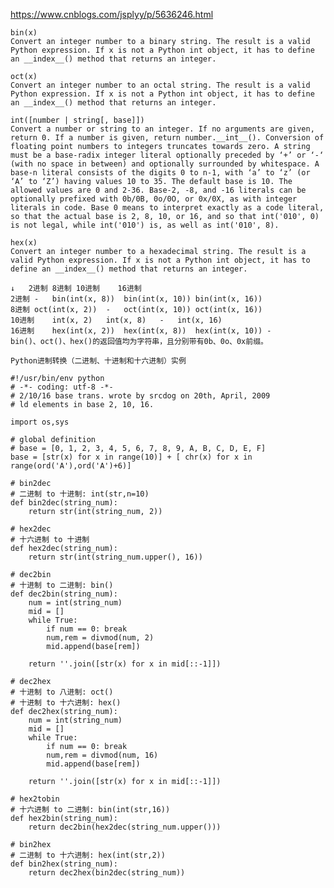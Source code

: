 https://www.cnblogs.com/jsplyy/p/5636246.html

    bin(x)
    Convert an integer number to a binary string. The result is a valid Python expression. If x is not a Python int object, it has to define an __index__() method that returns an integer.
    
    oct(x)
    Convert an integer number to an octal string. The result is a valid Python expression. If x is not a Python int object, it has to define an __index__() method that returns an integer.
    
    int([number | string[, base]])
    Convert a number or string to an integer. If no arguments are given, return 0. If a number is given, return number.__int__(). Conversion of floating point numbers to integers truncates towards zero. A string must be a base-radix integer literal optionally preceded by ‘+’ or ‘-‘ (with no space in between) and optionally surrounded by whitespace. A base-n literal consists of the digits 0 to n-1, with ‘a’ to ‘z’ (or ‘A’ to ‘Z’) having values 10 to 35. The default base is 10. The allowed values are 0 and 2-36. Base-2, -8, and -16 literals can be optionally prefixed with 0b/0B, 0o/0O, or 0x/0X, as with integer literals in code. Base 0 means to interpret exactly as a code literal, so that the actual base is 2, 8, 10, or 16, and so that int('010', 0) is not legal, while int('010') is, as well as int('010', 8).
    
    hex(x)
    Convert an integer number to a hexadecimal string. The result is a valid Python expression. If x is not a Python int object, it has to define an __index__() method that returns an integer.
    
    ↓	2进制	8进制	10进制	16进制
    2进制	-	bin(int(x, 8))	bin(int(x, 10))	bin(int(x, 16))
    8进制	oct(int(x, 2))	-	oct(int(x, 10))	oct(int(x, 16))
    10进制	int(x, 2)	int(x, 8)	-	int(x, 16)
    16进制	hex(int(x, 2))	hex(int(x, 8))	hex(int(x, 10))	-
    bin()、oct()、hex()的返回值均为字符串，且分别带有0b、0o、0x前缀。
    
    Python进制转换（二进制、十进制和十六进制）实例
    
    #!/usr/bin/env python
    # -*- coding: utf-8 -*-
    # 2/10/16 base trans. wrote by srcdog on 20th, April, 2009
    # ld elements in base 2, 10, 16.
    
    import os,sys
    
    # global definition
    # base = [0, 1, 2, 3, 4, 5, 6, 7, 8, 9, A, B, C, D, E, F]
    base = [str(x) for x in range(10)] + [ chr(x) for x in range(ord('A'),ord('A')+6)]
    
    # bin2dec
    # 二进制 to 十进制: int(str,n=10) 
    def bin2dec(string_num):
        return str(int(string_num, 2))
    
    # hex2dec
    # 十六进制 to 十进制
    def hex2dec(string_num):
        return str(int(string_num.upper(), 16))
    
    # dec2bin
    # 十进制 to 二进制: bin() 
    def dec2bin(string_num):
        num = int(string_num)
        mid = []
        while True:
            if num == 0: break
            num,rem = divmod(num, 2)
            mid.append(base[rem])
    
        return ''.join([str(x) for x in mid[::-1]])
    
    # dec2hex
    # 十进制 to 八进制: oct() 
    # 十进制 to 十六进制: hex() 
    def dec2hex(string_num):
        num = int(string_num)
        mid = []
        while True:
            if num == 0: break
            num,rem = divmod(num, 16)
            mid.append(base[rem])
    
        return ''.join([str(x) for x in mid[::-1]])
    
    # hex2tobin
    # 十六进制 to 二进制: bin(int(str,16)) 
    def hex2bin(string_num):
        return dec2bin(hex2dec(string_num.upper()))
    
    # bin2hex
    # 二进制 to 十六进制: hex(int(str,2)) 
    def bin2hex(string_num):
        return dec2hex(bin2dec(string_num))